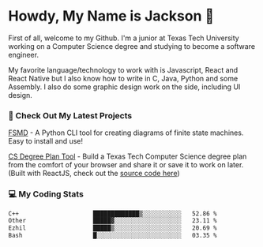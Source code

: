 # Howdy, My Name is Jackson 🤠

First of all, welcome to my Github. I'm a junior at Texas Tech University working on a Computer Science degree and studying to become a software engineer.

My favorite language/technology to work with is Javascript, React and React Native but I also know how to write in C, Java, Python and some Assembly. 
I also do some graphic design work on the side, including UI design.

### 🔨 Check Out My Latest Projects
[FSMD](https://github.com/jaxcksn/FSMD) - A Python CLI tool for creating diagrams of finite state machines. Easy to install and use!

[CS Degree Plan Tool](https://csplan.jaxcksn.dev/) - Build a Texas Tech Computer Science degree plan from the comfort of your browser and share it or save it to work on later. (Built with ReactJS, check out the [source code here](https://github.com/jaxcksn/CompSciDegreePlan))

<!---
jaxcksn/jaxcksn is a ✨ special ✨ repository because its `README.md` (this file) appears on your GitHub profile.
You can click the Preview link to take a look at your changes.
--->

### 💻 My Coding Stats
<!--START_SECTION:waka-->

```txt
C++                     █████████████▒░░░░░░░░░░░   52.86 %
Other                   █████▓░░░░░░░░░░░░░░░░░░░   23.11 %
Ezhil                   █████▒░░░░░░░░░░░░░░░░░░░   20.69 %
Bash                    █░░░░░░░░░░░░░░░░░░░░░░░░   03.35 %
```

<!--END_SECTION:waka-->
